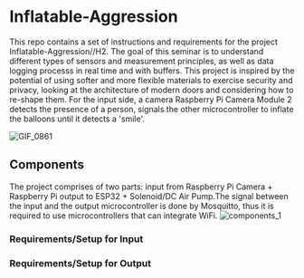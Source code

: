 # Inflatable-Aggression

This repo contains a set of instructions and requirements for the project Inflatable-Aggression//H2. The goal of this seminar is to understand different types of sensors and measurement principles, as well as data logging processs in real time and with buffers. This project is inspired by the potential of using softer and more flexible materials to exercise security and privacy, looking at the architecture of modern doors and considering how to re-shape them. For the input side, a camera Raspberry Pi Camera Module 2 detects the presence of a person, signals the other microcontroller to inflate the balloons until it detects a 'smile'. 

![GIF_0861](https://user-images.githubusercontent.com/96722124/156718527-369ac224-2ae1-4a01-8368-7b5e369056eb.gif)


## Components
The project comprises of two parts: input from Raspberry Pi Camera + Raspberry Pi output to ESP32 + Solenoid/DC Air Pump.The signal between the input and the output microcontroller is done by Mosquitto, thus it is required to use microcontrollers that can integrate WiFi. 
![components_1](https://user-images.githubusercontent.com/96722124/156721960-82e25bf9-4028-41e0-9783-eda28dd324d4.png)

  ### Requirements/Setup for Input

  ### Requirements/Setup for Output
